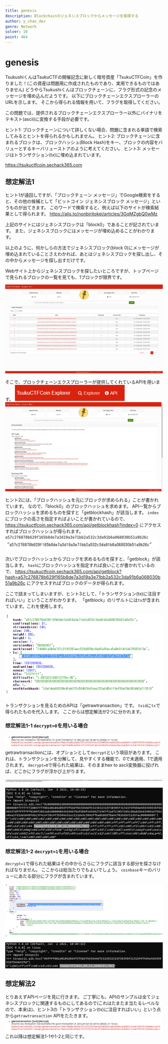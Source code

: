 ```yaml
---
title: genesis
description: Blockchainのジェネシスブロックからメッセージを取得する
author: y_chan_dev
genre: Network
solver: 10
point: 464
---
```


# genesis

TsukushiくんはTsukuCTFの開催記念に新しく暗号資産「TsukuCTFCoin」を作りました！(この資産は問題用に作成されたものであり、実用できるものではありません)
どうやらTsukushiくんはブロックチェーンに、フラグ形式の記念のメッセージを埋め込んだようです。
以下にブロックチェーンエクスプローラーのURLを示します。
そこから得られる情報を用いて、フラグを取得してください。

この問題では、提供されるブロックチェーンエクスプローラー以外にバイナリをテキスト(ascii)に変換する手段が必要です。

ヒント1: ブロックチェーンについて詳しくない場合、問題に含まれる単語で検索してみるとヒントを得られるかもしれません。
ヒント2: ブロックチェーンに含まれるブロックは、ブロックハッシュ(Block Hash)をキー、ブロックの内容をバリューとするキーバリューストアのように考えてください。
ヒント3: メッセージはトランザクション(tx)に埋め込まれています。

https://tsukuctfcoin.sechack365.com


## 想定解法1

ヒント1が遠回しですが、「ブロックチェーン メッセージ」でGoogle検索をすると、その他の候補として「ビットコイン ジェネシスブロック メッセージ」というものが出てきます。
このワードで検索すると、例えば以下のサイトが検索結果として得られます。
https://alis.to/nonbiritokei/articles/3GqMZgbQ0wMz

上記のサイトにはジェネシスブロックは「block0」であることが記されています。
また、ジェネシスブロックにはメッセージが埋め込めることがわかります。

以上のように、何かしらの方法でジェネシスブロック(block 0)にメッセージが埋め込まれていることさえわかれば、あとはジェネシスブロックを探し出し、その中からメッセージを探し出すだけです。

Webサイト上からジェネシスブロックを探したいところですが、トップページで見られるブロックの一覧を見ても、1ブロックが限界です。

![explorer_block1](images/explorer_block1.png)

そこで、ブロックチェーンエクスプローラーが提供してくれているAPIを用います。
![api_header](images/api_header.png)
![explorer_api](images/explorer_api.png)

ヒント2には、「ブロックハッシュを元にブロックが求められる」ことが書かれています。
なので、「block0」のブロックハッシュを求めます。
API一覧からブロックハッシュを求めるものを探すと「getblockhash」が該当します。
`index`にブロックの高さを指定すればよいことが書かれているので、 https://tsukuctfcoin.sechack365.com/api/getblockhash?index=0 にアクセスすればブロックハッシュが得られます。
`a57c276878b629f165b8de7a3d19a3e71bb2a532c3da91b6a068030b51a9b26c`
![txhash](images/txhash.png)

次いでブロックハッシュからブロックを求めるものを探すと、「getblock」が該当します。
`hash`にブロックハッシュを指定すれば良いことが書かれているので、 https://tsukuctfcoin.sechack365.com/api/getblock?hash=a57c276878b629f165b8de7a3d19a3e71bb2a532c3da91b6a068030b51a9b26c にアクセスすればブロックのデータが得られます。

ここで詰まってしまいますが、ヒント3として、「トランザクション(tx)に注目すればいい」ということがわかります。
「getblock」のリザルトには`tx`が含まれています。これを使用します。

![block](images/block.png)

トランザクションを見るためのAPIは「getrawtransaction」です。
`txid`に`tx`で得られたものを代入します。
ここからは想定解法が2つに分かれます。

### 想定解法1-1 `decrypt=0`を用いる場合
![decrypt](images/decrypt.png)
getrawtransactionには、オプションとして`decrypt`という項目があります。
これは、トランザクションを分解して、見やすくする機能で、0で未適用、1で適用されます。
`decrypt=0`で得られた結果は、そのままhex to ascii変換器に投げれば、どこかにフラグが浮かび上がります。

![rawtx](images/rawtx.png)
![flag1](images/flag1.png)

### 想定解法1-2 `decrypt=1`を用いる場合
`decrypt=1`で得られた結果はその中からさらにフラグに該当する部分を探さなければなりません。
ここからは総当たりでもよいでしょう。
`coinbase`キーのバリューにあたる部分にフラグが含まれています。

![deserialized_rawtx](images/deserialized_rawtx.png)
![flag2](images/flag2.png)

## 想定解法2
とりあえずAPIページを見に行きます。
ご丁寧にも、APIのサンプルは全てジェネシスブロックに関連するものにしてあるので(これはたまたま当たるレベルなので、本来は)、ヒント3の「トランザクション(tx)に注目すればいい」という点から`getrawtransaction` APIをたたきます。
![decrypt](images/decrypt.png)
これ以降は想定解法1-1や1-2と同じです。
